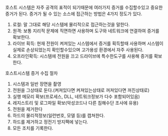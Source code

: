 호스트 시스템은 자주 공격의 표적이 되기때문에 여러가지 증거를 수집할수있고 중요한 증거가 된다.
증거가 될 수 있는 소스에 접근하는 방법은 4가지 정도가 있다.
1. 로컬: 말 그대로 해당 시스템에 물리적으로 접근하는것을 말한다.
2. 원격: 보통 지리적 문제에 직면하면 사용하며 도구와 네트워크에 연결하여 증거를 확보한다.
3. 라이브 획득: 현재 전원이 켜져있는 시스템에서 증거를 획득할때 사용하며 시스템이 실제로 손상되었는지 확인할수있으며 고가용성 환경에서 자주 사용된다. 
4. 오프라인확득: 시스템에 전원을 끄고 드라이브에 특수한도구를 사용해 증거를 확보한다.


호스트시스템 증거 수집 절차
1. 시스템과 일반 장면을 촬영
2. 전원을 그상태로 둔다.(켜져있다면 켜져있는상태로 꺼져있다면 꺼진상태로)
3. 실행 메모리 확보(프로세스, DLL, 네트워크정보가 다수 포함되어있음)
4. 레지스트리 및 로그파일 확보(악성코드나 다른 침해수단 조사에 유용)
5. 전원을 제거한다
6. 하드의 물리적정보(일런번호, 모델 등)를 캡쳐한다.
7. 하드를 제거하고 정전기 방지팩에 넣는다.
8. 모든 조치를 기록한다.
